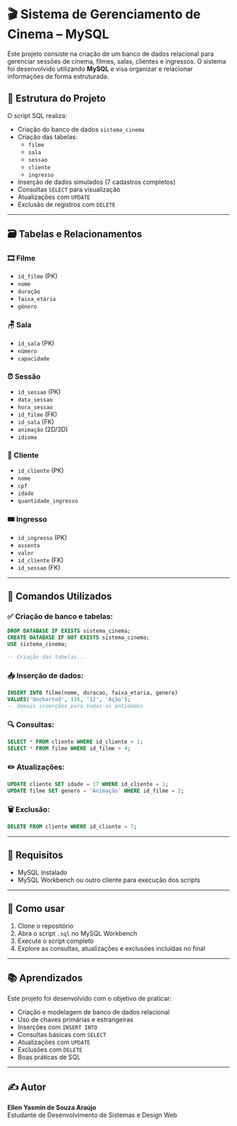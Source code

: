 # 🎬 Sistema de Gerenciamento de Cinema – MySQL

Este projeto consiste na criação de um banco de dados relacional para gerenciar sessões de cinema, filmes, salas, clientes e ingressos. O sistema foi desenvolvido utilizando **MySQL** e visa organizar e relacionar informações de forma estruturada.

## 📁 Estrutura do Projeto

O script SQL realiza:

- Criação do banco de dados `sistema_cinema`
- Criação das tabelas:
  - `filme`
  - `sala`
  - `sessao`
  - `cliente`
  - `ingresso`
- Inserção de dados simulados (7 cadastros completos)
- Consultas `SELECT` para visualização
- Atualizações com `UPDATE`
- Exclusão de registros com `DELETE`

---

## 🗃️ Tabelas e Relacionamentos

### 🎞️ Filme
- `id_filme` (PK)
- `nome`
- `duração`
- `faixa_etária`
- `gênero`

### 🪑 Sala
- `id_sala` (PK)
- `número`
- `capacidade`

### ⏰ Sessão
- `id_sessao` (PK)
- `data_sessao`
- `hora_sessao`
- `id_filme` (FK)
- `id_sala` (FK)
- `animação` (2D/3D)
- `idioma`

### 👤 Cliente
- `id_cliente` (PK)
- `nome`
- `cpf`
- `idade`
- `quantidade_ingresso`

### 🎟️ Ingresso
- `id_ingresso` (PK)
- `assento`
- `valor`
- `id_cliente` (FK)
- `id_sessao` (FK)

---

## 🔧 Comandos Utilizados

### ✅ Criação de banco e tabelas:
```sql
DROP DATABASE IF EXISTS sistema_cinema;
CREATE DATABASE IF NOT EXISTS sistema_cinema;
USE sistema_cinema;

-- Criação das tabelas...
```

### 📥 Inserção de dados:
```sql
INSERT INTO filme(nome, duracao, faixa_etaria, genero)
VALUES('Uncharted', 116, '12', 'Ação');
-- demais inserções para todas as entidades
```

### 🔍 Consultas:
```sql
SELECT * FROM cliente WHERE id_cliente > 1;
SELECT * FROM filme WHERE id_filme > 4;
```

### ✏️ Atualizações:
```sql
UPDATE cliente SET idade = 17 WHERE id_cliente = 1;
UPDATE filme SET genero = 'Animação' WHERE id_filme = 2;
```

### 🗑️ Exclusão:
```sql
DELETE FROM cliente WHERE id_cliente = 7;
```

---

## 📌 Requisitos

- MySQL instalado
- MySQL Workbench ou outro cliente para execução dos scripts

---

## 🚀 Como usar

1. Clone o repositório
2. Abra o script `.sql` no MySQL Workbench
3. Execute o script completo
4. Explore as consultas, atualizações e exclusões incluídas no final

---

## 📚 Aprendizados

Este projeto foi desenvolvido com o objetivo de praticar:

- Criação e modelagem de banco de dados relacional
- Uso de chaves primárias e estrangeiras
- Inserções com `INSERT INTO`
- Consultas básicas com `SELECT`
- Atualizações com `UPDATE`
- Exclusões com `DELETE`
- Boas práticas de SQL

---

## ✍️ Autor

**Ellen Yasmin de Souza Araújo**  
Estudante de Desenvolvimento de Sistemas e Design Web
